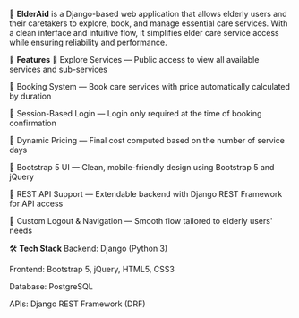 🧓 **ElderAid** is a Django-based web application that allows elderly users and their caretakers to explore, book, and manage essential care services. With a clean interface and intuitive flow, it simplifies elder care service access while ensuring reliability and performance.

🚀 **Features**
🧭 Explore Services — Public access to view all available services and sub-services

📝 Booking System — Book care services with price automatically calculated by duration

🔐 Session-Based Login — Login only required at the time of booking confirmation

🧮 Dynamic Pricing — Final cost computed based on the number of service days

🎨 Bootstrap 5 UI — Clean, mobile-friendly design using Bootstrap 5 and jQuery

🧾 REST API Support — Extendable backend with Django REST Framework for API access

💬 Custom Logout & Navigation — Smooth flow tailored to elderly users' needs

🛠️ **Tech Stack**
Backend: Django (Python 3)

Frontend: Bootstrap 5, jQuery, HTML5, CSS3

Database: PostgreSQL

APIs: Django REST Framework (DRF)

